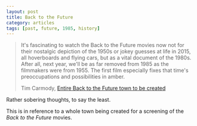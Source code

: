 ```yaml
---
layout: post
title: Back to the Future
category: articles
tags: [past, future, 1985, history]
---
```


> It's fascinating to watch the Back to the Future movies now not for their nostalgic depiction of the 1950s or jokey guesses at life in 2015, all hoverboards and flying cars, but as a vital document of the 1980s. After all, next year, we'll be as far removed from 1985 as the filmmakers were from 1955. The first film especially fixes that time's preoccupations and possibilities in amber.
>
> Tim Carmody, [Entire Back to the Future town to be created](http://kottke.org/14/06/entire-back-to-the-future-town-recreated-for-anniversary-screening "Entire Back to the Future Town to be Created | Kottke")

Rather sobering thoughts, to say the least. 

This is in reference to a whole town being created for a screening of the *Back to the Future* movies. 